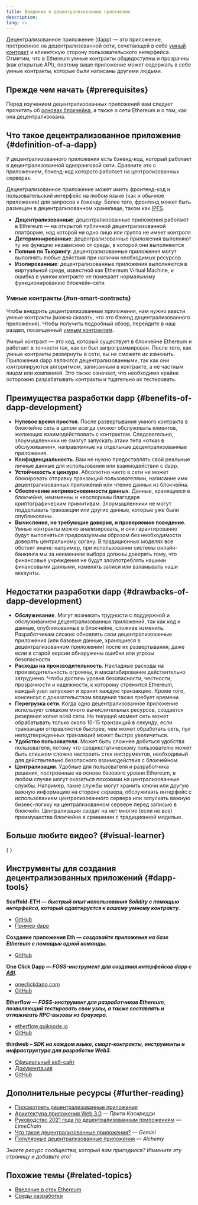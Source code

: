 ```yaml
---
title: Введение в децентрализованные приложения
description:
lang: ru
---
```


Децентрализованное приложение (dapp) — это приложение, построенное на децентрализованной сети, сочетающей в себе [умный контракт](/developers/docs/smart-contracts/) и клиентскую сторону пользовательского интерфейса. Отметим, что в Ethereum умные контракты общедоступны и прозрачны (как открытые API), поэтому ваше приложение может содержать в себе умные контракты, которые были написаны другими людьми.

## Прежде чем начать \{#prerequisites}

Перед изучением децентрализованных приложений вам следует прочитать об [основах блокчейна](/developers/docs/intro-to-ethereum/), а также о сети Ethereum и о том, как она децентрализована.

## Что такое децентрализованное приложение \{#definition-of-a-dapp}

У децентрализованного приложения есть бэкенд-код, который работает в децентрализованной одноранговой сети. Сравните это с приложением, бэкенд-код которого работает на централизованных серверах.

Децентрализованное приложение может иметь фронтенд-код и пользовательский интерфейс на любом языке (как и обычное приложение) для запросов к бэкенду. Более того, фронтенд может быть размещен в децентрализованном хранилище, таком как [IPFS](https://ipfs.io/).

- **Децентрализованные**: децентрализованные приложения работают в Ethereum — на открытой публичной децентрализованной платформе, над которой ни одно лицо или группа не имеет контроля
- **Детерминированные**: децентрализованные приложения выполняют ту же функцию независимо от среды, в которой они выполняются
- **Полные по Тьюрингу**: децентрализованные приложения могут выполнять любые действия при наличии необходимых ресурсов
- **Изолированные**: децентрализованные приложения выполняются в виртуальной среде, известной как Ethereum Virtual Machine, и ошибка в умном контракте не помешает нормальному функционированию блокчейн-сети

### Умные контракты \{#on-smart-contracts}

Чтобы внедрить децентрализованные приложения, нам нужно ввести умные контракты (можно сказать, что это бэкенд децентрализованного приложения). Чтобы получить подробный обзор, перейдите в наш раздел, посвященный [умным контрактам](/developers/docs/smart-contracts/).

Умный контракт — это код, который существует в блокчейне Ethereum и работает в точности так, как он был запрограммирован. После того, как умные контракты развернуты в сети, вы не сможете их изменить. Приложения dapp являются децентрализованными, так как они контролируются алгоритмом, записанным в контракте, а не частным лицом или компанией. Это также означает, что необходимо крайне осторожно разрабатывать контракты и тщательно их тестировать.

## Преимущества разработки dapp \{#benefits-of-dapp-development}

- **Нулевое время простоя**. После развертывания умного контракта в блокчейне сеть в целом всегда сможет обслуживать клиентов, желающих взаимодействовать с контрактом. Следовательно, злоумышленники не смогут запускать атаки типа «отказ в обслуживании», направленные на отдельные децентрализованные приложения.
- **Конфиденциальность**. Вам не нужно предоставлять свой реальные личные данные для использования или взаимодействия с dapp.
- **Устойчивость к цензуре**. Абсолютно никто в сети не может блокировать отправку транзакций пользователями, написание ими децентрализованных приложений или чтение данных из блокчейна.
- **Обеспечение неприкосновенности данных**. Данные, хранящиеся в блокчейне, неизменны и неоспоримы благодаря криптографическим примитивам. Злоумышленники не могут подделывать транзакции или другие данные, которые уже были опубликованы.
- **Вычисления, не требующие доверия, и проверяемое поведение**. Умные контракты можно анализировать, и они гарантированно будут выполняться предсказуемым образом без необходимости доверять центральному органу. В традиционных моделях все обстоит иначе: например, при использовании системы онлайн-банкинга мы за неимением выбора должны доверять тому, что финансовые учреждения не будут злоупотреблять нашими финансовыми данными, изменять записи или взламывать наши аккаунты.

## Недостатки разработки dapp \{#drawbacks-of-dapp-development}

- **Обслуживание**. Могут возникать трудности с поддержкой и обслуживанием децентрализованных приложений, так как код и данные, опубликованные в блокчейне, сложнее изменить. Разработчикам сложно обновлять свои децентрализованные приложения (или базовые данные, хранящиеся в децентрализованном приложении) после их развертывания, даже если в старой версии обнаружены ошибки или угрозы безопасности.
- **Расходы на производительность**. Накладные расходы на производительность огромны, и масштабирование действительно затруднено. Чтобы достичь уровня безопасности, честности, прозрачности и надежности, к которому стремится Ethereum, каждый узел запускает и хранит каждую транзакцию. Кроме того, консенсус с доказательством владения также требует времени.
- **Перегрузка сети**. Когда одно децентрализованное приложение использует слишком много вычислительных ресурсов, создается резервная копия всей сети. На текущий момент сеть может обрабатывать только около 10-15 транзакций в секунду; если транзакции отправляются быстрее, чем может обработать сеть, пул неподтвержденных транзакций может быстро увеличиться.
- **Удобство пользователя**. Может быть сложнее добиться удобства пользователя, потому что среднестатическому пользователю может быть слишком сложно настроить стек инструментов, необходимый для действительно безопасного взаимодействия с блокчейном.
- **Централизация**. Удобные для пользователя и разработчика решения, построенные на основе базового уровня Ethereum, в любом случае могут оказаться похожими на централизованные службы. Например, такие службы могут хранить ключи или другую важную информацию на стороне сервера, обслуживать интерфейс с использованием централизованного сервера или запускать важную бизнес-логику на централизованном сервере перед записью в блокчейн. Централизация сводит на нет многие (если не все) преимущества блокчейна в сравнении с традиционной моделью.

## Больше любите видео? \{#visual-learner}

{
	<YouTube id="F50OrwV6Uk8" />
}

## Инструменты для создания децентрализованных приложений \{#dapp-tools}

**Scaffold-ETH — _быстрый опыт использования Solidity с помощью интерфейса, который адаптируется к вашему умному контракту._**

- [GitHub](https://github.com/austintgriffith/scaffold-eth)
- [Пример dapp](https://punkwallet.io/)

**Создание приложения Eth — _создавайте приложения на базе Ethereum с помощью одной команды._**

- [GitHub](https://github.com/paulrberg/create-eth-app)

**One Click Dapp _— FOSS-инструмент для создания интерфейсов dapp с [ABI](/glossary/#abi)._**

- [oneclickdapp.com](https://oneclickdapp.com)
- [GitHub](https://github.com/oneclickdapp/oneclickdapp-v1)

**Etherflow — _FOSS-инструмент для разработчиков Ethereum, позволяющий тестировать свои узлы, а также составлять и отлаживать RPC-вызовы из браузера._**

- [etherflow.quiknode.io](https://etherflow.quiknode.io/)
- [GitHub](https://github.com/abunsen/etherflow)

**thirdweb _– SDK на каждом языке, смарт-контракты, инструменты и инфраструктура для разработки Web3._**

- [Официальный веб-сайт](https://thirdweb.com/)
- [Документация](https://portal.thirdweb.com/)
- [GitHub](https://github.com/thirdweb-dev/)

## Дополнительные ресурсы \{#further-reading}

- [Просмотреть децентрализованные приложения](/dapps)
- [Архитектура приложения Web 3.0](https://www.preethikasireddy.com/post/the-architecture-of-a-web-3-0-application) — _Прити Касиредди_
- [Руководство 2021 года по децентрализованным приложениям](https://limechain.tech/blog/what-are-dapps-the-2021-guide/) — _LimeChain_
- [Что такое децентрализованные приложения?](https://www.gemini.com/cryptopedia/decentralized-applications-defi-dapps) — _Gemini_
- [Популярные децентрализованные приложения](https://www.alchemy.com/dapps) — _Alchemy_

_Знаете ресурс сообщества, который вам пригодился? Измените эту страницу и добавьте его!_

## Похожие темы \{#related-topics}

- [Введение в стек Ethereum](/developers/docs/ethereum-stack/)
- [Среды разработки](/developers/docs/frameworks/)
